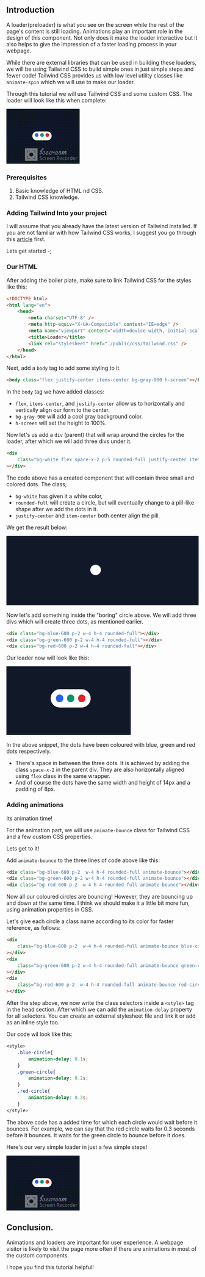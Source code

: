 ## Introduction

A loader(preloader) is what you see on the screen while the rest of the page's content is still loading. Animations play an important role in the design of this component. Not only does it make the loader interactive but it also helps to give the impression of a faster loading process in your webpage.

While there are external libraries that can be used in building these loaders, we will be using Tailwind CSS to build simple ones in just simple steps and fewer code!
Tailwind CSS provides us with low level utility classes like `animate-spin` which we will use to make our loader.

Through this tutorial we will use Tailwind CSS and some custom CSS.
The loader will look like this when complete:

![loader](video.gif)

### Prerequisites

1. Basic knowledge of HTML nd CSS.
2. Tailwind CSS knowledge.

### Adding Tailwind Into your project

I will assume that you already have the latest version of Tailwind installed. If you are not familiar with how Tailwind CSS works, I suggest you go through this [article](https://github.com/section-engineering-education/engineering-education/blob/master/articles/introduction-to-tailwind-css/index.md) first.

Lets get started -;

### Our HTML

After adding the boiler plate, make sure to link Tailwind CSS for the styles like this:

```html
<!DOCTYPE html>
<html lang="en">
	<head>
		<meta charset="UTF-8" />
		<meta http-equiv="X-UA-Compatible" content="IE=edge" />
		<meta name="viewport" content="width=device-width, initial-scale=1.0" />
		<title>Loader</title>
		<link rel="stylesheet" href="./public/css/tailwind.css" />
	</head>
</html>
```

Next, add a `body` tag to add some styling to it.

```html
<body class="flex justify-center items-center bg-gray-900 h-screen"></body>
```

In the `body` tag we have added classes:

- `flex`, `items-center`, and `justify-center` allow us to horizontally and vertically align our form to the center.
- `bg-gray-900` will add a cool gray background color.
- `h-screen` will set the height to 100%.

Now let's us add a `div` (parent) that will wrap around the circles for the loader, after which we will add three divs under it.

```html
<div
	class="bg-white flex space-x-2 p-5 rounded-full justify-center items-center"
></div>
```

The code above has a created component that will contain three small and colored dots. The class;

- `bg-white` has given it a white color,
- `rounded-full` will create a circle, but will eventually change to a pill-like shape after we add the dots in it.
- `justify-center` and `item-center` both center align the pill.

We get the result below:

![Step 1 Result](img1.png)

Now let's add something inside the "boring" circle above. We will add three divs which will create three dots, as mentioned earlier.

```html
<div class="bg-blue-600 p-2 w-4 h-4 rounded-full"></div>
<div class="bg-green-600 p-2 w-4 h-4 rounded-full"></div>
<div class="bg-red-600 p-2 w-4 h-4 rounded-full"></div>
```

Our loader now will look like this:

![Result](img2.png)

In the above snippet, the dots have been coloured with blue, green and red dots respectively.

- There's space in between the three dots. It is achieved by adding the class `space-x-2` in the parent div. They are also horizontally aligned using `flex` class in the same wrapper.
- And of course the dots have the same width and height of 14px and a padding of 8px.

### Adding animations

Its animation time!

For the animation part, we will use `animate-bounce` class for Tailwind CSS and a few custom CSS properties.

Lets get to it!

Add `animate-bounce` to the three lines of code above like this:

```html
<div class="bg-blue-600 p-2  w-4 h-4 rounded-full animate-bounce"></div>
<div class="bg-green-600 p-2 w-4 h-4 rounded-full animate-bounce"></div>
<div class="bg-red-600 p-2  w-4 h-4 rounded-full animate-bounce"></div>
```

Now all our coloured circles are bouncing! However, they are bouncing up and down at the same time. I think we should make it a little bit more fun, using animation properties in CSS.

Let's give each circle a class name according to its color for faster reference, as follows:

```html
<div
	class="bg-blue-600 p-2  w-4 h-4 rounded-full animate-bounce blue-circle"
></div>
<div
	class="bg-green-600 p-2 w-4 h-4 rounded-full animate-bounce green-circle"
></div>
<div
	class="bg-red-600 p-2  w-4 h-4 rounded-full animate-bounce red-circle"
></div>
```

After the step above, we now write the class selectors inside a `<style>` tag in the head section. After which we can add the `animation-delay` property for all selectors.
You can create an external stylesheet file and link it or add as an inline style too.

Our code wil look like this:

```css
<style>
	.blue-circle{
		animation-delay: 0.1s;
	}
	.green-circle{
		animation-delay: 0.2s;
	}
	.red-circle{
		animation-delay: 0.3s;
	}
</style>
```

The above code has a added time for which each circle would wait before it bounces. For example, we can say that the red circle waits for 0.3 seconds before it bounces. It waits for the green circle to bounce before it does.

Here's our very simple loader in just a few simple steps!

![Animated Loader](video.gif)

## Conclusion.

Animations and loaders are important for user experience. A webpage visitor is likely to visit the page more often if there are animations in most of the custom components.

I hope you find this tutorial helpful!
